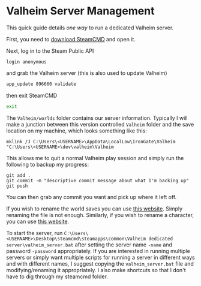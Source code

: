 # Valheim Server Management

This quick guide details *one way* to run a dedicated Valheim server.

First, you need to [download SteamCMD](https://developer.valvesoftware.com/wiki/SteamCMD) and open it.  

Next, log in to the Steam Public API

```
login anonymous
```

and grab the Valheim server (this is also used to update Valheim)

```bash
app_update 896660 validate
```

then exit SteamCMD

```bash
exit
```

The `Valheim/worlds` folder contains our server information.  Typically I will make a junction between this version controlled `Valheim` folder and the save location on my machine, which looks something like this:

```
mklink /J C:\Users\<USERNAME>\AppData\LocalLow\IronGate\Valheim "C:\Users\<USERNAME>\dev\valheim\Valheim
```

This allows me to quit a normal Valheim play session and simply run the following to backup my progress:

```
git add .
git commit -m "descriptive commit message about what I'm backing up"
git push
```

You can then grab any commit you want and pick up where it left off.

If you wish to rename the world saves you can use [this website](https://geekstrom.de/valheim/fwl/). Simply renaming the file is not enough.  Similarly, if you wish to rename a character, you can use [this website](https://geekstrom.de/valheim/fch/).

To start the server, run `C:\Users\<USERNAME>\Desktop\steamcmd\steamapps\common\Valheim dedicated server\valheim_server.bat` after setting the server name `-name` and password `-password` appropriately. If you are interested in running multiple servers or simply want multiple scripts for running a server in different ways and with different names, I suggest copying the `valheim_server.bat` file and modifying/renaming it appropriately. I also make shortcuts so that I don't have to dig through my steamcmd folder.